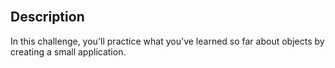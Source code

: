<section class="module-section" name="Description">&nbsp;</section>

## Description

In this challenge, you'll practice what you've learned so far about objects by creating a small application.

